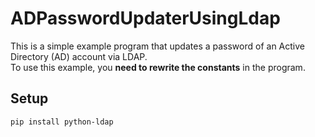 # ADPasswordUpdaterUsingLdap

This is a simple example program that updates a password of an Active Directory (AD) account via LDAP. \
To use this example, you **need to rewrite the constants** in the program.

## Setup

    pip install python-ldap
